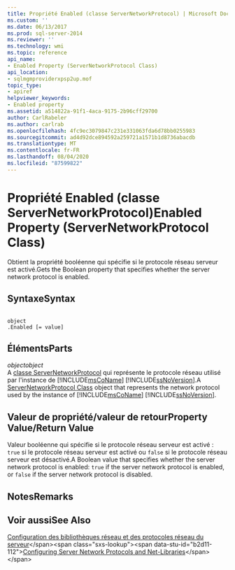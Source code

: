 ```yaml
---
title: Propriété Enabled (classe ServerNetworkProtocol) | Microsoft Docs
ms.custom: ''
ms.date: 06/13/2017
ms.prod: sql-server-2014
ms.reviewer: ''
ms.technology: wmi
ms.topic: reference
api_name:
- Enabled Property (ServerNetworkProtocol Class)
api_location:
- sqlmgmproviderxpsp2up.mof
topic_type:
- apiref
helpviewer_keywords:
- Enabled property
ms.assetid: a514822a-91f1-4aca-9175-2b96cff29700
author: CarlRabeler
ms.author: carlrab
ms.openlocfilehash: 4fc9ec3079847c231e331063fda6d78bb0255983
ms.sourcegitcommit: ad4d92dce894592a259721a1571b1d8736abacdb
ms.translationtype: MT
ms.contentlocale: fr-FR
ms.lasthandoff: 08/04/2020
ms.locfileid: "87599822"
---
```

# <a name="enabled-property-servernetworkprotocol-class"></a><span data-ttu-id="b2d11-102">Propriété Enabled (classe ServerNetworkProtocol)</span><span class="sxs-lookup"><span data-stu-id="b2d11-102">Enabled Property (ServerNetworkProtocol Class)</span></span>
  <span data-ttu-id="b2d11-103">Obtient la propriété booléenne qui spécifie si le protocole réseau serveur est activé.</span><span class="sxs-lookup"><span data-stu-id="b2d11-103">Gets the Boolean property that specifies whether the server network protocol is enabled.</span></span>  
  
## <a name="syntax"></a><span data-ttu-id="b2d11-104">Syntaxe</span><span class="sxs-lookup"><span data-stu-id="b2d11-104">Syntax</span></span>  
  
```  
  
object  
.Enabled [= value]  
```  
  
## <a name="parts"></a><span data-ttu-id="b2d11-105">Éléments</span><span class="sxs-lookup"><span data-stu-id="b2d11-105">Parts</span></span>  
 <span data-ttu-id="b2d11-106">*object*</span><span class="sxs-lookup"><span data-stu-id="b2d11-106">*object*</span></span>  
 <span data-ttu-id="b2d11-107">A [classe ServerNetworkProtocol](servernetworkprotocol-class.md) qui représente le protocole réseau utilisé par l'instance de [!INCLUDE[msCoName](../../../includes/msconame-md.md)] [!INCLUDE[ssNoVersion](../../../includes/ssnoversion-md.md)].</span><span class="sxs-lookup"><span data-stu-id="b2d11-107">A [ServerNetworkProtocol Class](servernetworkprotocol-class.md) object that represents the network protocol used by the instance of [!INCLUDE[msCoName](../../../includes/msconame-md.md)] [!INCLUDE[ssNoVersion](../../../includes/ssnoversion-md.md)].</span></span>  
  
## <a name="property-valuereturn-value"></a><span data-ttu-id="b2d11-108">Valeur de propriété/valeur de retour</span><span class="sxs-lookup"><span data-stu-id="b2d11-108">Property Value/Return Value</span></span>  
 <span data-ttu-id="b2d11-109">Valeur booléenne qui spécifie si le protocole réseau serveur est activé : `true` si le protocole réseau serveur est activé ou `false` si le protocole réseau serveur est désactivé.</span><span class="sxs-lookup"><span data-stu-id="b2d11-109">A Boolean value that specifies whether the server network protocol is enabled: `true` if the server network protocol is enabled, or `false` if the server network protocol is disabled.</span></span>  
  
## <a name="remarks"></a><span data-ttu-id="b2d11-110">Notes</span><span class="sxs-lookup"><span data-stu-id="b2d11-110">Remarks</span></span>  
  
## <a name="see-also"></a><span data-ttu-id="b2d11-111">Voir aussi</span><span class="sxs-lookup"><span data-stu-id="b2d11-111">See Also</span></span>  
 <span data-ttu-id="b2d11-112">[Configuration des bibliothèques réseau et des protocoles réseau du serveur](https://msdn.microsoft.com/library/ms177485\(v=sql.100\).aspx)</span><span class="sxs-lookup"><span data-stu-id="b2d11-112">[Configuring Server Network Protocols and Net-Libraries](https://msdn.microsoft.com/library/ms177485\(v=sql.100\).aspx)</span></span>  
  
  
